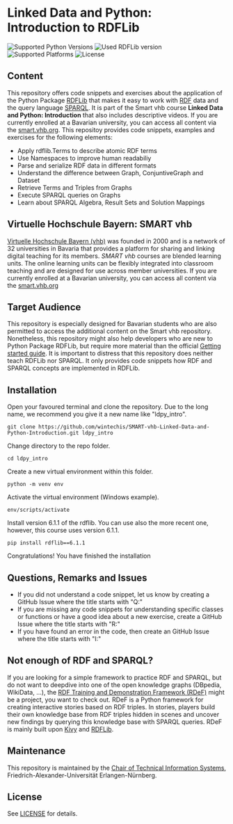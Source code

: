 # Linked Data and Python: Introduction to RDFLib
![Supported Python Versions](https://img.shields.io/badge/python-3.9-blue.svg)
![Used RDFLib version](https://img.shields.io/badge/rdflib-v6.1.1-blue.svg)
![Supported Platforms](https://img.shields.io/badge/platforms-Linux%2C%20Windows-blue.svg)
![License](https://img.shields.io/badge/license-MIT-blue.svg)
## Content
This repository offers code snippets and exercises about the application of the Python Package [RDFLib](https://rdflib.readthedocs.io/en/stable/) that makes it easy to work with [RDF](https://www.w3.org/TR/rdf11-concepts/) data and the query language [SPARQL](https://www.w3.org/TR/sparql11-query/). It is part of the Smart vhb course **Linked Data and Python: Introduction** that also includes descriptive videos. If you are currently enrolled at a Bavarian university, you can access all content via the [smart.vhb.org](https://smart.vhb.org/). This repositoy provides code snippets, examples and exercises for the following elements:

* Apply rdflib.Terms to describe atomic RDF terms
* Use Namespaces to improve human readabiliy
* Parse and serialize RDF data in different formats
* Understand the difference between Graph, ConjuntiveGraph and Dataset
* Retrieve Terms and Triples from Graphs
* Execute SPARQL queries on Graphs
* Learn about SPARQL Algebra, Result Sets and Solution Mappings

## Virtuelle Hochschule Bayern: SMART vhb
[Virtuelle Hochschule Bayern (vhb)](https://www.vhb.org/en/) was founded in 2000 and is a network of 32 universities in Bavaria that provides a platform for sharing and linking digital teaching for its members.
*SMART vhb* courses are blended learning units. The online learning units can be flexibly integrated into classroom teaching and are designed for use across member universities.  If you are currently enrolled at a Bavarian university, you can access all content via the [smart.vhb.org](https://smart.vhb.org/)


## Target Audience
This repository is especially designed for Bavarian students who are also permitted to access the additional content on the Smart vhb repository. Nonetheless, this repository might also help developers who are new to Python Package RDFLib, but require more material than the official [Getting started guide](https://rdflib.readthedocs.io/en/stable/#getting-started). It is important to distress that this repository does neither teach RDFLib nor SPARQL. It only provides code snippets how RDF and SPARQL concepts are implemented in RDFLib.   


## Installation
Open your favoured terminal and clone the repository. Due to the long name, we recommend you give it a new name like "ldpy_intro".

```console
git clone https://github.com/wintechis/SMART-vhb-Linked-Data-and-Python-Introduction.git ldpy_intro
```

Change directory to the repo folder.
```console
cd ldpy_intro
```
Create a new virtual environment within this folder.
```console
python -m venv env
```
Activate the virtual environment (Windows example).

```console
env/scripts/activate
```

Install version 6.1.1 of the rdflib. You can use also the more recent one, however, this course uses version 6.1.1.
```console
pip install rdflib==6.1.1
```

Congratulations! You have finished the installation

## Questions, Remarks and Issues
* If you did not understand a code snippet, let us know by creating a GitHub Issue where the title starts with "Q:"  
* If you are missing any code snippets for understanding specific classes or functions or have a good idea about a new exercise, create a GitHub Issue where the title starts with "R:"
* If you have found an error in the code, then create an GitHub Issue where the title starts with "I:"


## Not enough of RDF and SPARQL?
If you are looking for a simple framework to practice RDF and SPARQL, but do not want to deepdive into one of the open knowledge graphs (DBpedia, WikiData, ...), the [RDF Training and Demonstration Framework (RDeF)](https://github.com/wintechis/RDeF) might be a project, you want to check out. RDeF is a Python framework for creating interactive stories based on RDF triples. In stories, players build their own knowledge base from RDF triples hidden in scenes and uncover new findings by querying this knowledge base with SPARQL queries. RDeF is mainly built upon [Kivy](https://kivy.org/#home) and [RDFLib](https://rdflib.readthedocs.io/en/stable/#getting-started).

## Maintenance
This repository is maintained by the [Chair of Technical Information Systems](https://www.ti.rw.fau.de/), Friedrich-Alexander-Universität Erlangen-Nürnberg.

## License
See [LICENSE](LICENSE) for details.

